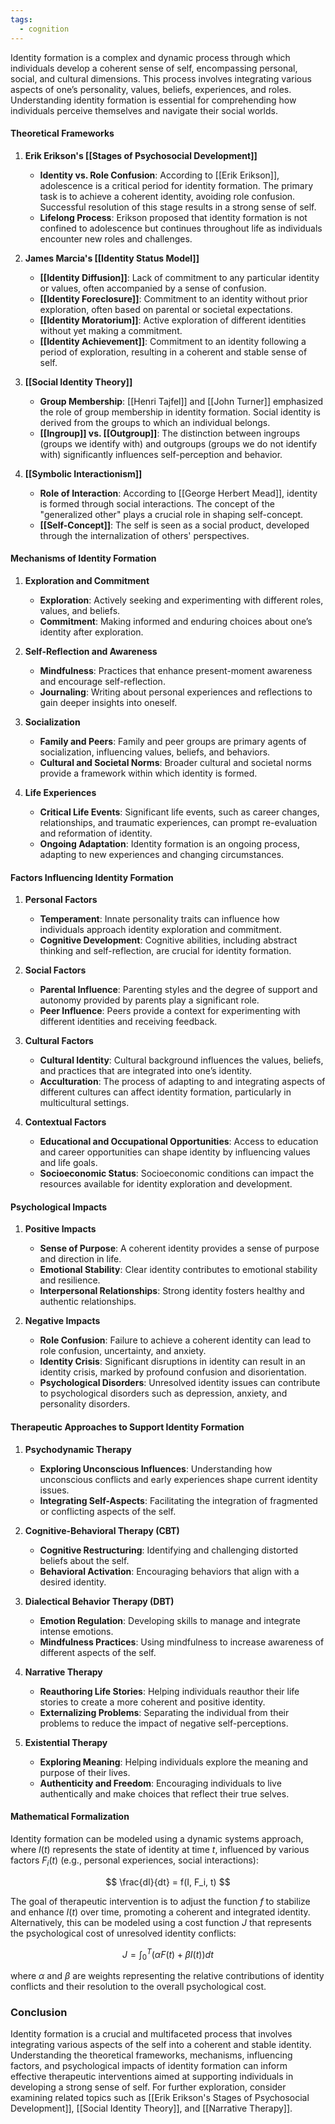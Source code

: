 ```yaml
---
tags:
  - cognition
---
```



Identity formation is a complex and dynamic process through which individuals develop a coherent sense of self, encompassing personal, social, and cultural dimensions. This process involves integrating various aspects of one’s personality, values, beliefs, experiences, and roles. Understanding identity formation is essential for comprehending how individuals perceive themselves and navigate their social worlds.

#### Theoretical Frameworks

1. **Erik Erikson's [[Stages of Psychosocial Development]]**
   - **Identity vs. Role Confusion**: According to [[Erik Erikson]], adolescence is a critical period for identity formation. The primary task is to achieve a coherent identity, avoiding role confusion. Successful resolution of this stage results in a strong sense of self.
   - **Lifelong Process**: Erikson proposed that identity formation is not confined to adolescence but continues throughout life as individuals encounter new roles and challenges.

2. **James Marcia's [[Identity Status Model]]**
   - **[[Identity Diffusion]]**: Lack of commitment to any particular identity or values, often accompanied by a sense of confusion.
   - **[[Identity Foreclosure]]**: Commitment to an identity without prior exploration, often based on parental or societal expectations.
   - **[[Identity Moratorium]]**: Active exploration of different identities without yet making a commitment.
   - **[[Identity Achievement]]**: Commitment to an identity following a period of exploration, resulting in a coherent and stable sense of self.

3. **[[Social Identity Theory]]**
   - **Group Membership**: [[Henri Tajfel]] and [[John Turner]] emphasized the role of group membership in identity formation. Social identity is derived from the groups to which an individual belongs.
   - **[[Ingroup]] vs. [[Outgroup]]**: The distinction between ingroups (groups we identify with) and outgroups (groups we do not identify with) significantly influences self-perception and behavior.

4. **[[Symbolic Interactionism]]**
   - **Role of Interaction**: According to [[George Herbert Mead]], identity is formed through social interactions. The concept of the "generalized other" plays a crucial role in shaping self-concept.
   - **[[Self-Concept]]**: The self is seen as a social product, developed through the internalization of others' perspectives.

#### Mechanisms of Identity Formation

1. **Exploration and Commitment**
   - **Exploration**: Actively seeking and experimenting with different roles, values, and beliefs.
   - **Commitment**: Making informed and enduring choices about one’s identity after exploration.

2. **Self-Reflection and Awareness**
   - **Mindfulness**: Practices that enhance present-moment awareness and encourage self-reflection.
   - **Journaling**: Writing about personal experiences and reflections to gain deeper insights into oneself.

3. **Socialization**
   - **Family and Peers**: Family and peer groups are primary agents of socialization, influencing values, beliefs, and behaviors.
   - **Cultural and Societal Norms**: Broader cultural and societal norms provide a framework within which identity is formed.

4. **Life Experiences**
   - **Critical Life Events**: Significant life events, such as career changes, relationships, and traumatic experiences, can prompt re-evaluation and reformation of identity.
   - **Ongoing Adaptation**: Identity formation is an ongoing process, adapting to new experiences and changing circumstances.

#### Factors Influencing Identity Formation

1. **Personal Factors**
   - **Temperament**: Innate personality traits can influence how individuals approach identity exploration and commitment.
   - **Cognitive Development**: Cognitive abilities, including abstract thinking and self-reflection, are crucial for identity formation.

2. **Social Factors**
   - **Parental Influence**: Parenting styles and the degree of support and autonomy provided by parents play a significant role.
   - **Peer Influence**: Peers provide a context for experimenting with different identities and receiving feedback.

3. **Cultural Factors**
   - **Cultural Identity**: Cultural background influences the values, beliefs, and practices that are integrated into one’s identity.
   - **Acculturation**: The process of adapting to and integrating aspects of different cultures can affect identity formation, particularly in multicultural settings.

4. **Contextual Factors**
   - **Educational and Occupational Opportunities**: Access to education and career opportunities can shape identity by influencing values and life goals.
   - **Socioeconomic Status**: Socioeconomic conditions can impact the resources available for identity exploration and development.

#### Psychological Impacts

1. **Positive Impacts**
   - **Sense of Purpose**: A coherent identity provides a sense of purpose and direction in life.
   - **Emotional Stability**: Clear identity contributes to emotional stability and resilience.
   - **Interpersonal Relationships**: Strong identity fosters healthy and authentic relationships.

2. **Negative Impacts**
   - **Role Confusion**: Failure to achieve a coherent identity can lead to role confusion, uncertainty, and anxiety.
   - **Identity Crisis**: Significant disruptions in identity can result in an identity crisis, marked by profound confusion and disorientation.
   - **Psychological Disorders**: Unresolved identity issues can contribute to psychological disorders such as depression, anxiety, and personality disorders.

#### Therapeutic Approaches to Support Identity Formation

1. **Psychodynamic Therapy**
   - **Exploring Unconscious Influences**: Understanding how unconscious conflicts and early experiences shape current identity issues.
   - **Integrating Self-Aspects**: Facilitating the integration of fragmented or conflicting aspects of the self.

2. **Cognitive-Behavioral Therapy (CBT)**
   - **Cognitive Restructuring**: Identifying and challenging distorted beliefs about the self.
   - **Behavioral Activation**: Encouraging behaviors that align with a desired identity.

3. **Dialectical Behavior Therapy (DBT)**
   - **Emotion Regulation**: Developing skills to manage and integrate intense emotions.
   - **Mindfulness Practices**: Using mindfulness to increase awareness of different aspects of the self.

4. **Narrative Therapy**
   - **Reauthoring Life Stories**: Helping individuals reauthor their life stories to create a more coherent and positive identity.
   - **Externalizing Problems**: Separating the individual from their problems to reduce the impact of negative self-perceptions.

5. **Existential Therapy**
   - **Exploring Meaning**: Helping individuals explore the meaning and purpose of their lives.
   - **Authenticity and Freedom**: Encouraging individuals to live authentically and make choices that reflect their true selves.

#### Mathematical Formalization

Identity formation can be modeled using a dynamic systems approach, where $I(t)$ represents the state of identity at time $t$, influenced by various factors $F_i(t)$ (e.g., personal experiences, social interactions):

$$
\frac{dI}{dt} = f(I, F_i, t)
$$

The goal of therapeutic intervention is to adjust the function $f$ to stabilize and enhance $I(t)$ over time, promoting a coherent and integrated identity. Alternatively, this can be modeled using a cost function $J$ that represents the psychological cost of unresolved identity conflicts:

$$
J = \int_{0}^{T} \left( \alpha F(t) + \beta I(t) \right) dt
$$

where $\alpha$ and $\beta$ are weights representing the relative contributions of identity conflicts and their resolution to the overall psychological cost.

### Conclusion

Identity formation is a crucial and multifaceted process that involves integrating various aspects of the self into a coherent and stable identity. Understanding the theoretical frameworks, mechanisms, influencing factors, and psychological impacts of identity formation can inform effective therapeutic interventions aimed at supporting individuals in developing a strong sense of self. For further exploration, consider examining related topics such as [[Erik Erikson's Stages of Psychosocial Development]], [[Social Identity Theory]], and [[Narrative Therapy]].